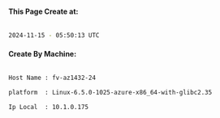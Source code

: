 
   
#### This Page Create at:

```bash

2024-11-15 - 05:50:13 UTC

```

#### Create By Machine:

```bash

Host Name : fv-az1432-24

platform  : Linux-6.5.0-1025-azure-x86_64-with-glibc2.35

Ip Local  : 10.1.0.175

```


